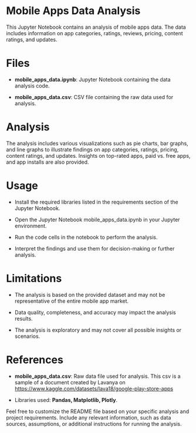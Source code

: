 # Mobile Apps Data Analysis
This Jupyter Notebook contains an analysis of mobile apps data. The data includes information on app categories, ratings, reviews, pricing, content ratings, and updates.

# Files  

- **mobile_apps_data.ipynb**: Jupyter Notebook containing the data analysis code.  

- **mobile_apps_data.csv**: CSV file containing the raw data used for analysis.  

# Analysis  

The analysis includes various visualizations such as pie charts, bar graphs, and line graphs to illustrate findings on app categories, ratings, pricing, content ratings, and updates. Insights on top-rated apps, paid vs. free apps, and app installs are also provided.  


# Usage  

- Install the required libraries listed in the requirements section of the Jupyter Notebook.  

- Open the Jupyter Notebook mobile_apps_data.ipynb in your Jupyter environment.  

- Run the code cells in the notebook to perform the analysis.  

- Interpret the findings and use them for decision-making or further analysis.  

# Limitations
- The analysis is based on the provided dataset and may not be representative of the entire mobile app market.  

- Data quality, completeness, and accuracy may impact the analysis results.  

- The analysis is exploratory and may not cover all possible insights or scenarios.  

# References  

- **mobile_apps_data.csv**: Raw data file used for analysis. This csv is a sample of a document created by Lavanya on https://www.kaggle.com/datasets/lava18/google-play-store-apps

- Libraries used: **Pandas, Matplotlib, Plotly**.  

Feel free to customize the README file based on your specific analysis and project requirements. Include any relevant information, such as data sources, assumptions, or additional instructions for running the analysis.
